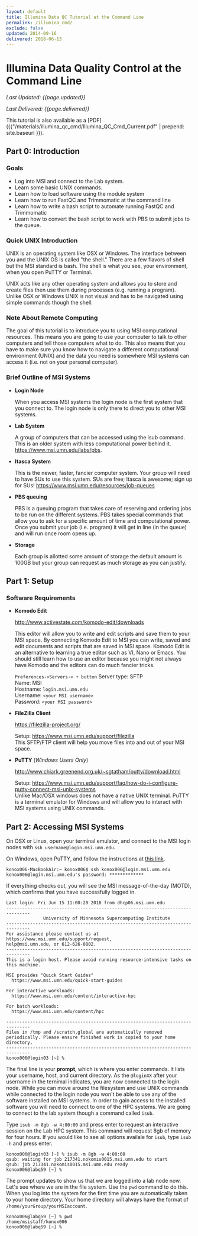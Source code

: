 ```yaml
---
layout: default
title: Illumina Data QC Tutorial at the Command Line
permalink: /illumina_cmd/
exclude: false
updated: 2014-09-16
delivered: 2018-06-13
---
```


# Illumina Data Quality Control at the Command Line
*Last Updated: {{page.updated}}*

*Last Delivered: {{page.delivered}}*

This tutorial is also available as a [PDF]({{"/materials/illumina_qc_cmd/Illumina_QC_Cmd_Current.pdf" | prepend: site.baseurl }}).

## Part 0: Introduction
### Goals
- Log into MSI and connect to the Lab system.
- Learn some basic UNIX commands.
- Learn how to load software using the module system
- Learn how to run FastQC and Trimmomatic at the command line
- Learn how to write a bash script to automate running FastQC and Trimmomatic
- Learn how to convert the bash script to work with PBS to submit jobs to the
  queue.

### Quick UNIX Introduction
UNIX is an operating system like OSX or Windows. The interface between you and
the UNIX OS is called "the shell." There are a few flavors of shell but the MSI
standard is bash. The shell is what you see, your environment, when you open
PuTTY or Terminal.

UNIX acts like any other operating system and allows you to
store and create files then use them during processes (e.g. running a program).
Unlike OSX or Windows UNIX is not visual and has to be navigated using simple
commands though the shell.

### Note About Remote Computing
The goal of this tutorial is to introduce you to using MSI computational
resources. This means you are going to use your computer to talk to other
computers and tell those computers what to do. This also means that you have to
make sure you know how to navigate a different computational environment (UNIX)
and the data you need is somewhere MSI systems can access it (i.e. not on your
personal computer).

### Brief Outline of MSI Systems
- **Login Node**

  When you access MSI systems the login node is the first system that you
  connect to. The login node is only there to direct you to other MSI systems.

- **Lab System**

  A group of computers that can be accessed using the isub command. This is an
  older system with less computational power behind it.
  <https://www.msi.umn.edu/labs/pbs>.

- **Itasca System**

  This is the newer, faster, fancier computer system. Your group will need to
  have SUs to use this system. SUs are free; Itasca is awesome; sign up for SUs!
  <https://www.msi.umn.edu/resources/job-queues>

- **PBS queuing**

  PBS is a queuing program that takes care of reserving and ordering jobs to be
  run on the different systems. PBS takes special commands that allow you to ask
  for a specific amount of time and computational power. Once you submit your
  job (i.e. program) it will get in line (in the queue) and will run once room
  opens up.

- **Storage**

  Each group is allotted some amount of storage the default amount is 100GB but
  your group can request as much storage as you can justify.

## Part 1: Setup
### Software Requirements
- **Komodo Edit**

  <http://www.activestate.com/komodo-edit/downloads>

  This editor will allow you to write and edit scripts and save them to your
  MSI space. By connecting Komodo Edit to MSI you can write, saved and edit
  documents and scripts that are saved in MSI space. Komodo Edit is an
  alternative to learning a true editor such as VI, Nano or Emacs. You should
  still learn how to use an editor because you might not always have Komodo and
  the editors can do much fancier tricks.

  `Preferences->Servers-> + button` Server type: SFTP  
  Name: MSI  
  Hostname: `login.msi.umn.edu`  
  Username: `<your MSI username>`  
  Password: `<your MSI password>`

- **FileZilla Client**

  <https://filezilla-project.org/>

  Setup: <https://www.msi.umn.edu/support/filezilla>  
  This SFTP/FTP client will help you move files into and out of your MSI space.  

- **PuTTY** (*Windows Users Only*)

  <http://www.chiark.greenend.org.uk/~sgtatham/putty/download.html>

  Setup: <https://www.msi.umn.edu/support/faq/how-do-i-configure-putty-connect-msi-unix-systems>  
  Unlike Mac/OSX windows does not have a native UNIX terminal. PuTTY is a
  terminal emulator for Windows and will allow you to interact with MSI systems
  using UNIX commands.

## Part 2: Accessing MSI Systems
On OSX or Linux, open your terminal emulator, and connect to the MSI login nodes
with `ssh username@login.msi.umn.edu`.

On Windows, open PuTTY, and follow the instructions at
[this link](https://www.msi.umn.edu/support/faq/how-do-i-configure-putty-connect-msi-unix-systems).

```
konox006-MacBookAir:~ konox006$ ssh konox006@login.msi.umn.edu
konox006@login.msi.umn.edu's password: *************
```

If everything checks out, you will see the MSI message-of-the-day (MOTD), which
confirms that you have successfully logged in.

```
Last login: Fri Jun 15 11:00:20 2018 from dhcp06.msi.umn.edu
-------------------------------------------------------------------------------
              University of Minnesota Supercomputing Institute
-------------------------------------------------------------------------------
For assistance please contact us at
https://www.msi.umn.edu/support/request,
help@msi.umn.edu, or 612-626-0802.
-------------------------------------------------------------------------------
This is a login host. Please avoid running resource-intensive tasks on
this machine.

MSI provides "Quick Start Guides"
  https://www.msi.umn.edu/quick-start-guides

For interactive workloads:
  https://www.msi.umn.edu/content/interactive-hpc

For batch workloads:
  https://www.msi.umn.edu/content/hpc

-------------------------------------------------------------------------------
Files in /tmp and /scratch.global are automatically removed
periodically. Please ensure finished work is copied to your home directory.
-------------------------------------------------------------------------------
konox006@login03 [~] %
```

The final line is your **prompt**, which is where you enter commands. It lists
your username, host, and current directory. As the `@loginXX` after your
username in the ternimal indicates, you are now connected to the login node.
While you can move around the filesystem and use UNIX commands while connected
to the login node you won't be able to use any of the software installed on MSI
systems. In order to gain access to the installed software you will need to
connect to one of the HPC systems. We are going to connect to the lab system
though a command called `isub`.

Type `isub -m 8gb -w 4:00:00` and press enter to request an interactive session
on the Lab HPC system. This command will request 8gb of memory for four hours.
If you would like to see all options availale for `isub`, type `isub -h` and 
press enter.

```
konox006@login03 [~] % isub -m 8gb -w 4:00:00
qsub: waiting for job 217341.nokomis0015.msi.umn.edu to start
qsub: job 217341.nokomis0015.msi.umn.edu ready
konox006@labq59 [~] %
```

The prompt updates to show us that we are logged into a lab node now. Let's see
where we are in the file system. Use the `pwd` command to do this. When you log
into the system for the first time you are automatically taken to your home
directory. Your home directory will always have the format of
`/home/yourGroup/yourMSIaccount`.

```
konox006@labq59 [~] % pwd
/home/msistaff/konox006
konox006@labq59 [~] %
```
